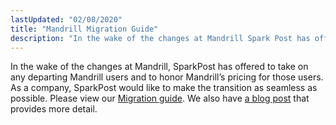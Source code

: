 ```yaml
---
lastUpdated: "02/08/2020"
title: "Mandrill Migration Guide"
description: "In the wake of the changes at Mandrill Spark Post has offered to take on any departing Mandrill users and to honor Mandrill’s pricing for those users As a company Spark Post would like to make the transition as seamless as possible Please view our Migration guide We also have..."
---
```


In the wake of the changes at Mandrill, SparkPost has offered to take on any departing Mandrill users and to honor Mandrill’s pricing for those users. As a company, SparkPost would like to make the transition as seamless as possible. Please view our [Migration guide](https://www.sparkpost.com/mandrill-migration-guide). We also have [a blog post](https://www.sparkpost.com/blog/mandrill-alternative-sparkpost-survival-guide/) that provides more detail.
